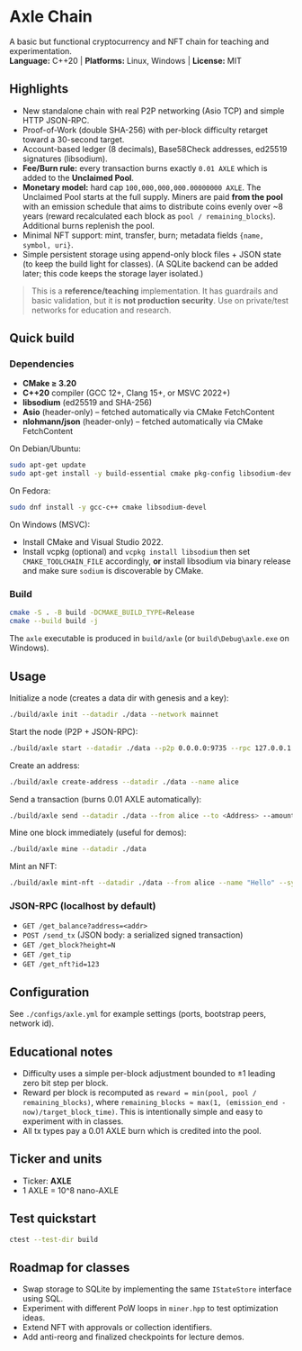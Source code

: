 # Axle Chain

A basic but functional cryptocurrency and NFT chain for teaching and experimentation.  
**Language:** C++20 | **Platforms:** Linux, Windows | **License:** MIT

## Highlights
- New standalone chain with real P2P networking (Asio TCP) and simple HTTP JSON-RPC.
- Proof-of-Work (double SHA-256) with per-block difficulty retarget toward a 30-second target.
- Account-based ledger (8 decimals), Base58Check addresses, ed25519 signatures (libsodium).
- **Fee/Burn rule:** every transaction burns exactly `0.01 AXLE` which is added to the **Unclaimed Pool**.
- **Monetary model:** hard cap `100,000,000,000.00000000 AXLE`. The Unclaimed Pool starts at the full supply.
  Miners are paid **from the pool** with an emission schedule that aims to distribute coins evenly over ~8 years
  (reward recalculated each block as `pool / remaining_blocks`). Additional burns replenish the pool.
- Minimal NFT support: mint, transfer, burn; metadata fields `{name, symbol, uri}`.
- Simple persistent storage using append-only block files + JSON state (to keep the build light for classes).
  (A SQLite backend can be added later; this code keeps the storage layer isolated.)

> This is a **reference/teaching** implementation. It has guardrails and basic validation, but it is **not
> production security**. Use on private/test networks for education and research.

## Quick build

### Dependencies
- **CMake ≥ 3.20**
- **C++20** compiler (GCC 12+, Clang 15+, or MSVC 2022+)
- **libsodium** (ed25519 and SHA-256)
- **Asio** (header-only) – fetched automatically via CMake FetchContent
- **nlohmann/json** (header-only) – fetched automatically via CMake FetchContent

On Debian/Ubuntu:
```bash
sudo apt-get update
sudo apt-get install -y build-essential cmake pkg-config libsodium-dev
```

On Fedora:
```bash
sudo dnf install -y gcc-c++ cmake libsodium-devel
```

On Windows (MSVC):
- Install CMake and Visual Studio 2022.
- Install vcpkg (optional) and `vcpkg install libsodium` then set `CMAKE_TOOLCHAIN_FILE` accordingly,
  **or** install libsodium via binary release and make sure `sodium` is discoverable by CMake.

### Build
```bash
cmake -S . -B build -DCMAKE_BUILD_TYPE=Release
cmake --build build -j
```

The `axle` executable is produced in `build/axle` (or `build\Debug\axle.exe` on Windows).

## Usage

Initialize a node (creates a data dir with genesis and a key):
```bash
./build/axle init --datadir ./data --network mainnet
```

Start the node (P2P + JSON-RPC):
```bash
./build/axle start --datadir ./data --p2p 0.0.0.0:9735 --rpc 127.0.0.1:9736 --bootstrap 127.0.0.1:9735
```

Create an address:
```bash
./build/axle create-address --datadir ./data --name alice
```

Send a transaction (burns 0.01 AXLE automatically):
```bash
./build/axle send --datadir ./data --from alice --to <Address> --amount 12.50000000
```

Mine one block immediately (useful for demos):
```bash
./build/axle mine --datadir ./data
```

Mint an NFT:
```bash
./build/axle mint-nft --datadir ./data --from alice --name "Hello" --symbol "HLO" --uri "ipfs://..."
```

### JSON-RPC (localhost by default)
- `GET /get_balance?address=<addr>`
- `POST /send_tx` (JSON body: a serialized signed transaction)
- `GET /get_block?height=N`
- `GET /get_tip`
- `GET /get_nft?id=123`

## Configuration
See `./configs/axle.yml` for example settings (ports, bootstrap peers, network id).

## Educational notes
- Difficulty uses a simple per-block adjustment bounded to ±1 leading zero bit step per block.
- Reward per block is recomputed as `reward = min(pool, pool / remaining_blocks)`, where
  `remaining_blocks ≈ max(1, (emission_end - now)/target_block_time)`. This is intentionally
  simple and easy to experiment with in classes.
- All tx types pay a 0.01 AXLE burn which is credited into the pool.

## Ticker and units
- Ticker: **AXLE**
- 1 AXLE = 10^8 nano-AXLE

## Test quickstart
```bash
ctest --test-dir build
```

## Roadmap for classes
- Swap storage to SQLite by implementing the same `IStateStore` interface using SQL.
- Experiment with different PoW loops in `miner.hpp` to test optimization ideas.
- Extend NFT with approvals or collection identifiers.
- Add anti-reorg and finalized checkpoints for lecture demos.

